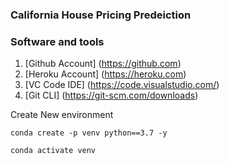 ### California House Pricing Predeiction

### Software and tools 

1. [Github Account] (https://github.com)
2. [Heroku Account] (https://heroku.com)
3. [VC Code IDE] (https://code.visualstudio.com/)
4. [Git CLI] (https://git-scm.com/downloads)



Create New environment

```
conda create -p venv python==3.7 -y

conda activate venv
```